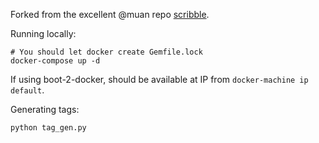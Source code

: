 Forked from the excellent @muan repo [scribble](https://github.com/muan/scribble).

Running locally:

```
# You should let docker create Gemfile.lock
docker-compose up -d
```

If using boot-2-docker, should be available at IP from <code>docker-machine ip default</code>.

Generating tags:

```
python tag_gen.py
```
